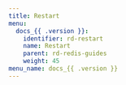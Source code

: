 ```yaml
---
title: Restart
menu:
  docs_{{ .version }}:
    identifier: rd-restart
    name: Restart
    parent: rd-redis-guides
    weight: 45
menu_name: docs_{{ .version }}
---
```

